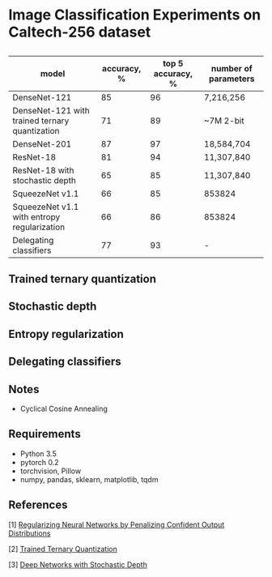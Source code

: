 # Image Classification Experiments on Caltech-256 dataset
## 

| model | accuracy, % | top 5 accuracy, %| number of parameters |
| --- | --- | --- | --- | 
| DenseNet-121    | 85 | 96 | 7,216,256 |
| DenseNet-121 with trained ternary quantization | 71 | 89 | ~7M 2-bit |
| DenseNet-201    | 87 | 97 | 18,584,704 |
| ResNet-18 | 81 | 94 | 11,307,840 |
| ResNet-18 with stochastic depth | 65 | 85 | 11,307,840 |
| SqueezeNet v1.1 | 66 | 85 | 853824 | 
| SqueezeNet v1.1 with entropy regularization | 66 | 86 | 853824 |
| Delegating classifiers | 77 | 93 | - |

## Trained ternary quantization

## Stochastic depth

## Entropy regularization

## Delegating classifiers

## Notes
* Cyclical Cosine Annealing

## Requirements
* Python 3.5
* pytorch 0.2
* torchvision, Pillow
* numpy, pandas, sklearn, matplotlib, tqdm

## References
[1] [Regularizing Neural Networks by Penalizing Confident Output Distributions](https://arxiv.org/abs/1701.06548)

[2] [Trained Ternary Quantization](https://arxiv.org/abs/1612.01064)

[3] [Deep Networks with Stochastic Depth](https://arxiv.org/abs/1603.09382)
